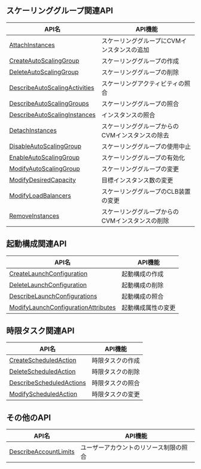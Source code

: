 ## スケーリンググループ関連API

| API名 | API機能 |
|---------|---------|
| [AttachInstances](https://cloud.tencent.com/document/api/377/20441) | スケーリンググループにCVMインスタンスの追加 |
| [CreateAutoScalingGroup](https://cloud.tencent.com/document/api/377/20440) | スケーリンググループの作成 |
| [DeleteAutoScalingGroup](https://cloud.tencent.com/document/api/377/20439) | スケーリンググループの削除 |
| [DescribeAutoScalingActivities](https://cloud.tencent.com/document/api/377/31735) | スケーリングアクティビティの照合 |
| [DescribeAutoScalingGroups](https://cloud.tencent.com/document/api/377/20438) | スケーリンググループの照合 |
| [DescribeAutoScalingInstances](https://cloud.tencent.com/document/api/377/20437) | インスタンスの照合 |
| [DetachInstances](https://cloud.tencent.com/document/api/377/20436) | スケーリンググループからのCVMインスタンスの除去 |
| [DisableAutoScalingGroup](https://cloud.tencent.com/document/api/377/20435) | スケーリンググループの使用中止 |
| [EnableAutoScalingGroup](https://cloud.tencent.com/document/api/377/20434) | スケーリンググループの有効化 |
| [ModifyAutoScalingGroup](https://cloud.tencent.com/document/api/377/20433) | スケーリンググループの変更 |
| [ModifyDesiredCapacity](https://cloud.tencent.com/document/api/377/20432) | 目標インスタンス数の変更 |
| [ModifyLoadBalancers](https://cloud.tencent.com/document/api/377/32868) | スケーリンググループのCLB装置の変更 |
| [RemoveInstances](https://cloud.tencent.com/document/api/377/20431) | スケーリンググループからのCVMインスタンスの削除 |

## 起動構成関連API

| API名 | API機能 |
|---------|---------|
| [CreateLaunchConfiguration](https://cloud.tencent.com/document/api/377/20447) | 起動構成の作成 |
| [DeleteLaunchConfiguration](https://cloud.tencent.com/document/api/377/20446) | 起動構成の削除 |
| [DescribeLaunchConfigurations](https://cloud.tencent.com/document/api/377/20445) | 起動構成の照合 |
| [ModifyLaunchConfigurationAttributes](https://cloud.tencent.com/document/api/377/31298) | 起動構成属性の変更 |

## 時限タスク関連API

| API名 | API機能 |
|---------|---------|
| [CreateScheduledAction](https://cloud.tencent.com/document/api/377/20452) | 時限タスクの作成 |
| [DeleteScheduledAction](https://cloud.tencent.com/document/api/377/20451) | 時限タスクの削除 |
| [DescribeScheduledActions](https://cloud.tencent.com/document/api/377/20450) | 時限タスクの照合 |
| [ModifyScheduledAction](https://cloud.tencent.com/document/api/377/20449) | 時限タスクの変更 |

## その他のAPI

| API名 | API機能 |
|---------|---------|
| [DescribeAccountLimits](https://cloud.tencent.com/document/api/377/20443) | ユーザーアカウントのリソース制限の照合 |


